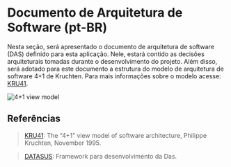 # Documento de Arquitetura de Software (pt-BR)

Nesta seção, será apresentado o documento de arquitetura de software (DAS) definido para esta aplicação. Nele, estará contido as decisões arquiteturais tomadas durante o desenvolvimento do projeto. Além disso, será adotado para este documento a estrutura do modelo de arquitetura de software 4+1 de Kruchten. Para mais informações sobre o modelo acesse: [KRU41].

![4+1 view model]()

## Referências

> [KRU41]: The “4+1” view model of software architecture, Philippe Kruchten, November 1995.


>[DATASUS]: Framework para desenvolvimento da Das.

[KRU41]: http://www3.software.ibm.com/ibmdl/pub/software/rational/web/whitepapers/2003/Pbk4p1.pdf
[DATASUS]: https://datasus.saude.gov.br/wp-content/uploads/2019/12/Documento-de-arquitetura-de-software.docx#:~:text=Este%20documento%20fornece%20uma%20vis%C3%A3o,tomadas%20em%20rela%C3%A7%C3%A3o%20ao%20sistema.